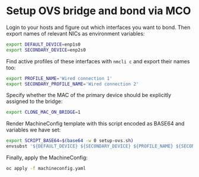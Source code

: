 # Setup OVS bridge and bond via MCO

Login to your hosts and figure out which interfaces you want to bond. Then
export names of relevant NICs as environment variables:

```bash
export DEFAULT_DEVICE=enp1s0
export SECONDARY_DEVICE=enp2s0
```

Find active profiles of these interfaces with `nmcli c` and export their names
too:

```bash
export PROFILE_NAME='Wired connection 1'
export SECONDARY_PROFILE_NAME='Wired connection 2'
```

Specify whether the MAC of the primary device should be explicitly assigned to
the bridge:

```bash
export CLONE_MAC_ON_BRIDGE=1
```

Render MachineConfig template with this script encoded as BASE64 and variables
we have set:

```bash
export SCRIPT_BASE64=$(base64 -w 0 setup-ovs.sh)
envsubst '${DEFAULT_DEVICE} ${SECONDARY_DEVICE} ${PROFILE_NAME} ${SECONDARY_PROFILE_NAME} ${CLONE_MAC_ON_BRIDGE} ${SCRIPT_BASE64}' < machineconfig.yaml.tmpl > machineconfig.yaml
```

Finally, apply the MachineConfig:

```bash
oc apply -f machineconfig.yaml
```
